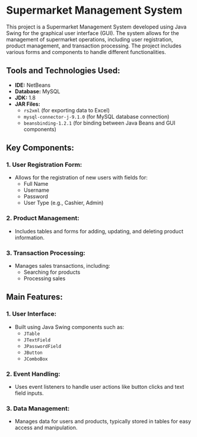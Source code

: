 # Supermarket Management System

This project is a Supermarket Management System developed using Java Swing for the graphical user interface (GUI). The system allows for the management of supermarket operations, including user registration, product management, and transaction processing. The project includes various forms and components to handle different functionalities.

## Tools and Technologies Used:

- **IDE:** NetBeans
- **Database:** MySQL
- **JDK:** 1.8
- **JAR Files:**
  - `rs2xml` (for exporting data to Excel)
  - `mysql-connector-j-9.1.0` (for MySQL database connection)
  - `beansbinding-1.2.1` (for binding between Java Beans and GUI components)
  
## Key Components:

### 1. User Registration Form:
- Allows for the registration of new users with fields for:
  - Full Name
  - Username
  - Password
  - User Type (e.g., Cashier, Admin)

### 2. Product Management:
- Includes tables and forms for adding, updating, and deleting product information.

### 3. Transaction Processing:
- Manages sales transactions, including:
  - Searching for products
  - Processing sales

## Main Features:

### 1. User Interface:
- Built using Java Swing components such as:
  - `JTable`
  - `JTextField`
  - `JPasswordField`
  - `JButton`
  - `JComboBox`

### 2. Event Handling:
- Uses event listeners to handle user actions like button clicks and text field inputs.

### 3. Data Management:
- Manages data for users and products, typically stored in tables for easy access and manipulation.
